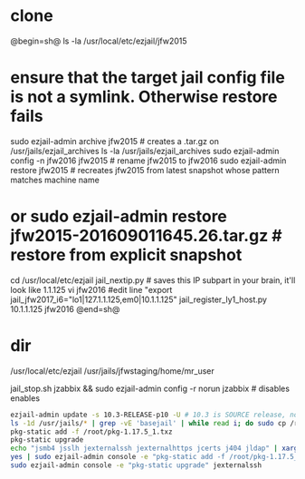 # clone
@begin=sh@
ls -la /usr/local/etc/ezjail/jfw2015
# ensure that the target jail config file is not a symlink. Otherwise restore fails
sudo ezjail-admin archive jfw2015 # creates a .tar.gz on /usr/jails/ezjail_archives
ls -la /usr/jails/ezjail_archives 
sudo ezjail-admin config -n jfw2016 jfw2015 # rename jfw2015 to jfw2016
sudo ezjail-admin restore jfw2015 # recreates jfw2015 from latest snapshot whose pattern matches machine name
# or sudo ezjail-admin restore jfw2015-201609011645.26.tar.gz  # restore from explicit snapshot
cd /usr/local/etc/ezjail
jail_nextip.py # saves this IP subpart in your brain, it'll look like 1.1.125
vi jfw2016
#edit line "export jail_jfw2017_i6="lo1|127.1.1.125,em0|10.1.1.125"
jail_register_ly1_host.py 10.1.1.125 jfw2016 
@end=sh@

# dir
/usr/local/etc/ezjail
/usr/jails/jfwstaging/home/mr_user

jail_stop.sh jzabbix && sudo ezjail-admin config -r norun jzabbix # disables enables

```sh
ezjail-admin update -s 10.3-RELEASE-p10 -U # 10.3 is SOURCE release, not target
ls -1d /usr/jails/* | grep -vE 'basejail' | while read i; do sudo cp /root/pkg-1.17.5_1.txz $i/root/; done
pkg-static add -f /root/pkg-1.17.5_1.txz
pkg-static upgrade
echo "jsmb4 jsslh jexternalssh jexternalhttps jcerts j404 jldap" | xargs -n1 echo | while read i; do yes | sudo ezjail-admin console -e "pkg-static add -f /root/pkg-1.17.5_1.txz" $i; done
yes | sudo ezjail-admin console -e "pkg-static add -f /root/pkg-1.17.5_1.txz" jsquid
sudo ezjail-admin console -e "pkg-static upgrade" jexternalssh
```
